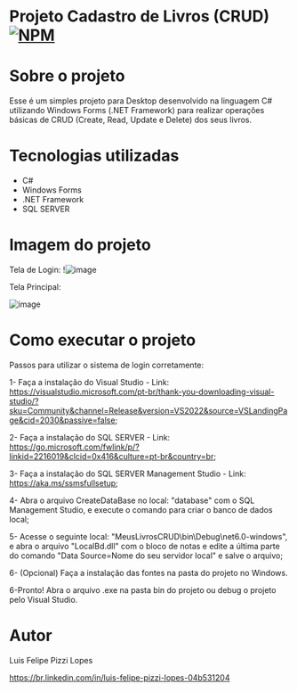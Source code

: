 # Projeto Cadastro de Livros (CRUD) [![NPM](https://img.shields.io/npm/l/react)](https://github.com/devsuperior/sds1-wmazoni/blob/master/LICENSE) 

# Sobre o projeto

Esse é um simples projeto para Desktop desenvolvido na linguagem C# utilizando Windows Forms (.NET Framework) para realizar operações básicas de CRUD (Create, Read, Update e Delete) dos seus livros.

# Tecnologias utilizadas
- C#
- Windows Forms
- .NET Framework
- SQL SERVER

# Imagem do projeto

Tela de Login:
!![image](https://user-images.githubusercontent.com/101680647/219118072-21d79f42-e7ff-4e8b-9b65-9e23da4fa65b.png)

Tela Principal:

![image](https://user-images.githubusercontent.com/101680647/219118190-1ff54d99-357d-4cab-8313-2881c4f97770.png)


# Como executar o projeto

Passos para utilizar o sistema de login corretamente:

1- Faça a instalação do Visual Studio - Link: https://visualstudio.microsoft.com/pt-br/thank-you-downloading-visual-studio/?sku=Community&channel=Release&version=VS2022&source=VSLandingPage&cid=2030&passive=false; 

2- Faça a instalação do SQL SERVER - Link: https://go.microsoft.com/fwlink/p/?linkid=2216019&clcid=0x416&culture=pt-br&country=br; 

3- Faça a instalação do SQL SERVER Management Studio - Link: https://aka.ms/ssmsfullsetup;

4- Abra o arquivo CreateDataBase no local: "database" com o SQL Management Studio, e execute o comando para criar
o banco de dados local; 

5- Acesse o seguinte local: "MeusLivrosCRUD\bin\Debug\net6.0-windows", e abra o arquivo "LocalBd.dll" com o bloco de notas e 
edite a última parte do comando "Data Source=Nome do seu servidor local" e salve o arquivo;

6- (Opcional) Faça a instalação das fontes na pasta do projeto no Windows.

6-Pronto! Abra o arquivo .exe na pasta bin do projeto ou debug o projeto pelo Visual Studio.

# Autor

Luis Felipe Pizzi Lopes

https://br.linkedin.com/in/luis-felipe-pizzi-lopes-04b531204
